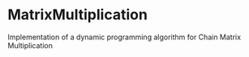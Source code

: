 # MatrixMultiplication
Implementation of a dynamic programming algorithm for Chain Matrix Multiplication
